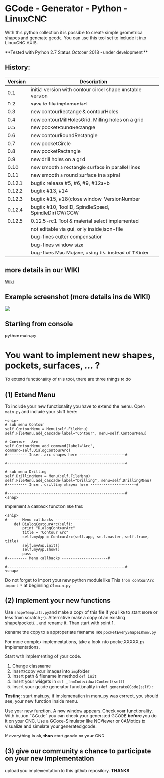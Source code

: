 # GCode - Generator - Python - LinuxCNC

With this python collection it is possible to create simple geometrical shapes and generate gcode.
You can use this tool set to include it into LinuxCNC AXIS.

**Tested with Python 2.7
Status October 2018 - under development **


## History:


| Version | Description |
|---------|----------------------------------------------------|
|0.1 | initial version with contour circel shape unstable version |
|0.2 | save to file implemented |
|0.3 | new contourRectange & contourHoles |
|0.4 | new contourMillHolesGrid. Milling holes on a grid |
|0.5 | new pocketRoundRectangle |
|0.6 | new contourRoundRectangle |
|0.7 | new pocketCircle |
|0.8 | new pocketRectangle |
|0.9 | new drill holes on a grid |
|0.10 | new smooth a rectangle surface in parallel lines |
|0.11 | new smooth a round surface in a spiral |
|0.12.1 | bugfix release #5, #6, #9, #12a+b |
|0.12.2 | bugfix #13, #14 |
|0.12.3 | bugfix #15, #18(close window, VersionNumber|
|0.12.4 | bugfix #10, ToolID, SpindleSpeed, SpindleDir(CW/CCW|
|0.12.5 | 0.12.5-rc1 Tool & material select implemented 
||not editable via gui, only inside json-file
||bug-fixes cutter compensation
||bug-fixes window size
||bug-fixes Mac Mojave, using ttk.<widgets> instead of TKinter|

## more details in our WIKI
[Wiki](https://github.com/mrRobot62/GCodeGenerator_Geometricals/wiki)


## Example screenshot (more details inside WIKI)
![](https://raw.githubusercontent.com/mrRobot62/GCodeGenerator_Geometricals/master/img/screenshots/V012.5-rc1.png)

## Starting from console
python main.py



# You want to implement new shapes, pockets, surfaces, ... ?
To extend functionality of this tool, there are three things to do

## (1) Extend Menu
To include your new functionality you have to extend the menu.
Open `main.py` and include your stuff here:


```
<snip>
# sub menu Contour
self.ContourMenu = Menu(self.FileMenu)
self.FileMenu.add_cascade(label="Contour", menu=self.ContourMenu)

# Contour - Arc
self.ContourMenu.add_command(label="Arc", command=self.DialogContourArc)
#--------- Insert arc shapes here ---------------------#

#------------------------------------------------------#

# sub menu Drilling
self.DrillingMenu = Menu(self.FileMenu)
self.FileMenu.add_cascade(label="Drilling", menu=self.DrillingMenu)
#--------- Insert drilling shapes here ---------------------#

#------------------------------------------------------#
<snap>
```

Implement a callback function like this:

```
<snip>
#------ Menu callbacks ----------------
    def DialogContourArc(self):
        print "DialogContourArc"
        title = "Contour Arc"
        self.myApp = ContourArc(self.app, self.master, self.frame, title)
        self.myApp.init()
        self.myApp.show()
        pass
#--------- Menu callbacks ---------------------#

#------------------------------------------------------#
<snap>
```

Do not forget to import your new python module like This `from contourArc import *` at beginning of `main.py`

## (2) Implement your new functions
Use `shapeTemplate.py`and make a copy of this file if you like to start more or less from scratch ;-). Alternative make a copy of an existing shape/pocket/... and rename it. Than start with point 1. 

Rename the copy to a approperiate filename like `pocketEveryShapeIKnow.py`

For more complex implementations, take a look into pocketXXXXX.py implementations.

Start with implementing of your code.

1. Change classname
2. Insert/copy your images into `img`folder
3. Insert path & filename in method `def init`
4. Insert your widgets in `def _frmIndividualContent(self)`
5. Insert your gcode generator functionality in `def generateGCode(self):`

**Testing:**
start main.py, if implemenation in menu.py was correct, you should see, your new
function inside menu.

Use your new function. A new window appears. Check your functionality.
With button "GCode" you can check your generated GCODE **before** you do it on your CNC. Use a GCode-Simulator like NCViewer or CAMotics to visualize and simulate your generated gcode.

If everything is ok, **than** start gcode on your CNC

## (3) give our community a chance to participate on your new implementation
upload you implementation to this github repository.
**THANKS**


